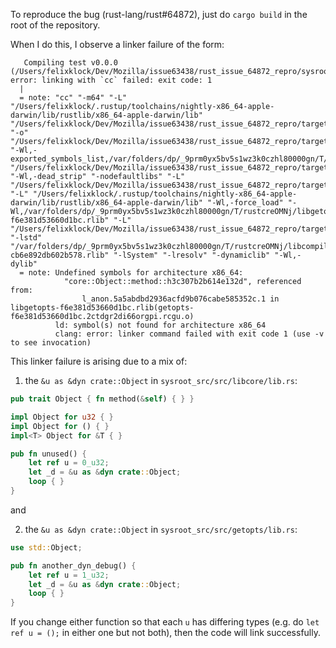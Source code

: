 To reproduce the bug (rust-lang/rust#64872), just do `cargo build` in
the root of the repository.

When I do this, I observe a linker failure of the form:

```
   Compiling test v0.0.0 (/Users/felixklock/Dev/Mozilla/issue63438/rust_issue_64872_repro/sysroot_src/src/libtest)
error: linking with `cc` failed: exit code: 1
  |
  = note: "cc" "-m64" "-L" "/Users/felixklock/.rustup/toolchains/nightly-x86_64-apple-darwin/lib/rustlib/x86_64-apple-darwin/lib" "/Users/felixklock/Dev/Mozilla/issue63438/rust_issue_64872_repro/target/debug/deps/test.4ovhqzay5djkkv45.rcgu.o" "-o" "/Users/felixklock/Dev/Mozilla/issue63438/rust_issue_64872_repro/target/debug/deps/libtest.dylib" "-Wl,-exported_symbols_list,/var/folders/dp/_9prm0yx5bv5s1wz3k0czhl80000gn/T/rustcreOMNj/list" "/Users/felixklock/Dev/Mozilla/issue63438/rust_issue_64872_repro/target/debug/deps/test.4efq6d1me4ylpya9.rcgu.o" "-Wl,-dead_strip" "-nodefaultlibs" "-L" "/Users/felixklock/Dev/Mozilla/issue63438/rust_issue_64872_repro/target/debug/deps" "-L" "/Users/felixklock/.rustup/toolchains/nightly-x86_64-apple-darwin/lib/rustlib/x86_64-apple-darwin/lib" "-Wl,-force_load" "-Wl,/var/folders/dp/_9prm0yx5bv5s1wz3k0czhl80000gn/T/rustcreOMNj/libgetopts-f6e381d53660d1bc.rlib" "-L" "/Users/felixklock/Dev/Mozilla/issue63438/rust_issue_64872_repro/target/debug/deps" "-lstd" "/var/folders/dp/_9prm0yx5bv5s1wz3k0czhl80000gn/T/rustcreOMNj/libcompiler_builtins-cb6e892db602b578.rlib" "-lSystem" "-lresolv" "-dynamiclib" "-Wl,-dylib"
  = note: Undefined symbols for architecture x86_64:
            "core::Object::method::h3c307b2b614e132d", referenced from:
                l_anon.5a5abdbd2936acfd9b076cabe585352c.1 in libgetopts-f6e381d53660d1bc.rlib(getopts-f6e381d53660d1bc.2ctdgr2di66orgpi.rcgu.o)
          ld: symbol(s) not found for architecture x86_64
          clang: error: linker command failed with exit code 1 (use -v to see invocation)
```

This linker failure is arising due to a mix of:

1. the `&u as &dyn crate::Object` in `sysroot_src/src/libcore/lib.rs`:

```rust
pub trait Object { fn method(&self) { } }

impl Object for u32 { }
impl Object for () { }
impl<T> Object for &T { }

pub fn unused() {
    let ref u = 0_u32;
    let _d = &u as &dyn crate::Object;
    loop { }
}
```

and

2. the `&u as &dyn crate::Object` in `sysroot_src/src/getopts/lib.rs`:

```rust
use std::Object;

pub fn another_dyn_debug() {
    let ref u = 1_u32;
    let _d = &u as &dyn crate::Object;
    loop { }
}
```

If you change either function so that each `u` has differing types
(e.g. do `let ref u = ();` in either one but not both), then the code
will link successfully.
